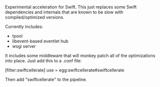 Experimental acceleration for Swift.  This just replaces some Swift
dependencies and internals that are known to be slow with compiled/optimized
versions.

Currently includes:
* tpool
* libevent-based eventlet hub
* wsgi server

It includes some middleware that will monkey patch all of the optimizations
into place.  Just add this to a .conf file:

[filter:swiftcellerate]
use = egg:swiftcellerate#swiftcellerate

Then add "swiftcellerate" to the pipeline.
